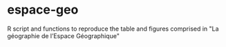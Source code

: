 # espace-geo
R script and functions to reproduce the table and figures comprised in "La géographie de l’Espace Géographique"

